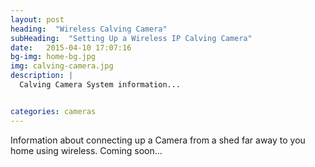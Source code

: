 ```yaml
---
layout: post
heading:  "Wireless Calving Camera"
subHeading:  "Setting Up a Wireless IP Calving Camera"
date:   2015-04-10 17:07:16
bg-img: home-bg.jpg
img: calving-camera.jpg
description: |
  Calving Camera System information...


categories: cameras
---
```


Information about connecting up a Camera from a shed far away to you home using wireless.
Coming soon...
